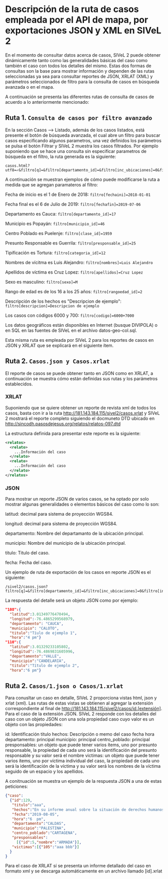 # Descripción de la ruta de casos empleada por el API de mapa, por exportaciones JSON y XML en SIVeL 2

En el momento de consultar datos acerca de casos, 
SIVeL 2 puede obtener dinámicamente tanto como las generalidades
básicas del caso como también el caso con todos los detalles del mismo. 
Estas dos formas de consultas son la base para mostrar
información y dependen de las rutas seleccionadas ya sea para 
consultar reportes de JSON,  XRLAT (XML) y parámetros seleccionados 
de filtro para la consulta de casos en búsqueda avanzada o  en el mapa. 

A continuación se presenta las diferentes rutas de consulta de casos
de acuerdo a lo anteriormente mencionado:

## Ruta 1. `Consulta de casos por filtro avanzado`
En la sección Casos --> Listado, además de los casos listados, 
está presente el botón de búsqueda avanzada, el cual abre un filtro 
para buscar casos especificando algunos parametros, una vez definidos 
los parámetros se pulsa el botón Filtrar y SIVeL 2 muestra los casos filtrados. Por ejemplo suponiendo que se hace una consulta sin especificar 
parametros de búsqueda en el filtro, la ruta generada es la siguiente:

```
casos.html?utf8=✓&filtro[q]=&filtro[departamento_id]=&filtro[inc_ubicaciones]=0&filtro[inc_ubicaciones]=1&filtro[orden]=ubicacion&filtro[fechaini]=&filtro[fechafin]=&filtro[inc_fecha]=0&filtro[inc_fecha]=1&filtro[presponsable_id]=&filtro[inc_presponsables]=0&filtro[inc_presponsables]=1&filtro[categoria_id]=&filtro[inc_tipificacion]=0&filtro[inc_tipificacion]=1&filtro[nombres]=&filtro[apellidos]=&filtro[inc_victimas]=0&filtro[inc_victimas]=1&filtro[sexo]=&filtro[rangoedad_id]=&filtro[descripcion]=&filtro[inc_memo]=0&filtro[inc_memo]=1&filtro[conetiqueta1]=true&filtro[etiqueta1]=&filtro[conetiqueta2]=true&filtro[etiqueta2]=&filtro[usuario_id]=&filtro[fechaingini]=&filtro[fechaingfin]=&filtro[codigo]=&filtro[inc_casoid]=0&filtro[inc_casoid]=1&filtro[paginar]=0&filtro[paginar]=1&filtro[disgenera]=reprevista.html&idplantilla=reprevista&commit=Enviar
```

A continuación se muestran ejemplos de cómo puede modificarse la ruta
a medida que se agregan paramateros al filtro:

Fecha de inicio es el 1 de Enero de 2018: 
`filtro[fechaini]=2018-01-01`

Fecha final es el 6 de Julio de 2019: 
`filtro[fechafin]=2019-07-06`

Departamento es Cauca:
`filtro[departamento_id]=17`

Municipio es Popayán:
`filtro[municipio_id]=46`

Centro Poblado es Puelenje:
`filtro[clase_id]=1959`

Presunto Responsable es Guerrila:
`filtro[presponsable_id]=25`

Tipificación es Tortura:
`filtro[categoria_id]=12`

Nombres de vícitma es Luis Alejandro:
`filtro[nombres]=Luis Alejandro`

Apellidos de víctima es Cruz Lopez:
`filtro[apellidos]=Cruz Lopez`

Sexo es masculino:
`filtro[sexo]=M`

Rango de edad es de los 16 a los 25 años:
`filtro[rangoedad_id]=2`

Descripción de los hechos es "Descripcion de ejemplo":
`filtro[descripcion]=Descripcion de ejemplo`

Los casos con códigos 6000 y 700:
`filtro[codigo]=6000+7000`


Los datos geográficos están disponibles en Internet (busque DIVIPOLA) 
o en SQL en las fuentes de SIVeL en el archivo datos-geo-col.sql.

Esta misma ruta es empleada por SIVeL 2 para los reportes de casos 
en JSON y XRLAT que se explicará en el siguiente ítem.

## Ruta 2. `Casos.json y Casos.xrlat`

El reporte de casos se puede obtener tanto en JSON como en XRLAT, 
a continuación se muestra cómo están definidas sus rutas
y los parámetros establecidos.

### XRLAT

Suponiendo que se quiere obtener un reporte de revista 
xml de todos los casos, basta con ir a la ruta 
http://181.143.184.115/sivel2/casos.xrlat y SIVeL 2 mostrará
el reporte completo siguiendo el docmuneto DTD ubicado en 
http://sincodh.pasosdejesus.org/relatos/relatos-097.dtd

La estructura definida para presentar este reporte es la siguiente:

```XML
<relatos>
  <relato>
    ...Información del caso
  </relato>
  <relato>
    ...Información del caso
  </relato>
</relatos>
```

### JSON 

Para mostrar un reporte JSON de varios casos, se ha optado por solo mostrar algunas generalidades o elementos básicos del caso como lo son:

latitud: decimal para sistema de proyección WGS84.

longitud: decimal para sistema de proyección WGS84.

departamento: Nombre del departamanto de la ubicación principal.

municipio: Nombre del municipio de la ubicación principal.

titulo: Titulo del caso.

fecha: Fecha del caso.

Un ejemplo de ruta de exportación de los casos en reporte JSON es el siguiente:

```
/sivel2/casos.json?filtro[q]=&filtro[departamento_id]=&filtro[inc_ubicaciones]=0&filtro[inc_ubicaciones]=1&filtro[orden]=ubicacion&filtro[fechaini]=&filtro[fechafin]=&filtro[inc_fecha]=0&filtro[inc_fecha]=1&filtro[presponsable_id]=&filtro[inc_presponsables]=0&filtro[inc_presponsables]=1&filtro[inc_tipificacion]=0&filtro[inc_tipificacion]=1&filtro[nombres]=&filtro[apellidos]=&filtro[inc_victimas]=0&filtro[inc_victimas]=1&filtro[sexo]=&filtro[rangoedad_id]=&filtro[sectorsocial_id]=&filtro[organizacion_id]=&filtro[profesion_id]=&filtro[descripcion]=&filtro[inc_memo]=0&filtro[inc_memo]=1&filtro[conetiqueta1]=true&filtro[etiqueta1]=&filtro[conetiqueta2]=true&filtro[etiqueta2]=&filtro[usuario_id]=&filtro[fechaingini]=&filtro[fechaingfin]=&filtro[codigo]=&filtro[inc_casoid]=0&filtro[inc_casoid]=1&filtro[paginar]=0&filtro[paginar]=1&filtro[disgenera]=reprevista.json&idplantilla=reprevista
```
La respuesta del detalle será un objeto JSON como por ejemplo:

```JSON
"108":{
  "latitud":3.01349776470494,
  "longitud":-76.4865299568979,
  "departamento": "CAUCA",
  "municipio": "CALOTO",
  "titulo":"Tíulo de ejemplo 1",
  "hora":"4 pm"}
"110":{
  "latitud":3.01329233105802,
  "longitud":-76.4869831605996,
  "departamento":"VALLE",
  "municipio":"CANDELARIA",
  "titulo":"Título de ejemplo 2",
  "hora":"6 pm"}
```
## Ruta 2. `Casos/1.json o Casos/1.xrlat`

Para conusltar un caso en detalle, SIVeL 2 proporciona vistas html, 
json y xrlat (xml). Las rutas de estas vistas se obtienen al agregar
la extensión correspondiente al final de http://181.143.184.115/sivel2/casos/id.[extensión]. 
Para el caso de la extensión JSON. SIVeL 2 
responde con los detalles del caso con un objeto JSON con una sola propiedad caso cuyo valor es un objeto con las propiedades:

id: Identificación
titulo
hechos: Descripción o memo del caso
fecha
hora
departamento: principal
municipio: principal
centro_poblado: principal
presponsables: un objeto que puede tener varios ítems, uno por presunto responsable, la propiedad de cada uno será la identificación del presunto responsable y su valor será el nombre
victimas: un objeto que puede tener varios ítems, uno por víctima individual del caso, la propiedad de cada uno será la identificación de la víctima y su valor será los nombres de la víctima seguido de un espacio y los apellidos.

A conitnuación se muestra un ejemplo de la respuesta JSON a una de estas peticiones:

```JSON
{"caso":
  {"id":129,
   "titulo":"aaa",
   "hechos":"En su informe anual sobre la situación de derechos humanos en Colombia, la Oficina del Alto Comisionado de la ONU para este tema, que actualmente está a cargo de la expresidenta chilena Michelle Bachelet, sostiene que en el 2018 el homicidio aumentó en el 49 por ciento de los municipios y llama la atención sobre la persistencia de los altos niveles de impunidad en este tema.",
   "fecha":"2019-08-05",
   "hora":"6  pm",
   "departamento":"CALDAS",
   "municipio":"PALESTINA",
   "centro_poblado":"CARTAGENA",
   "presponsables":
     [{"id":5,"nombre":"ARMADA"}],
   "victimas":[{"105":"aaa bbb"}]
  }
}
```

Para el caso de XRLAT sí se presenta un informe detallado
 del caso en formato xml y se descarga automáticamente en un archivo llamado [id].xrlat
